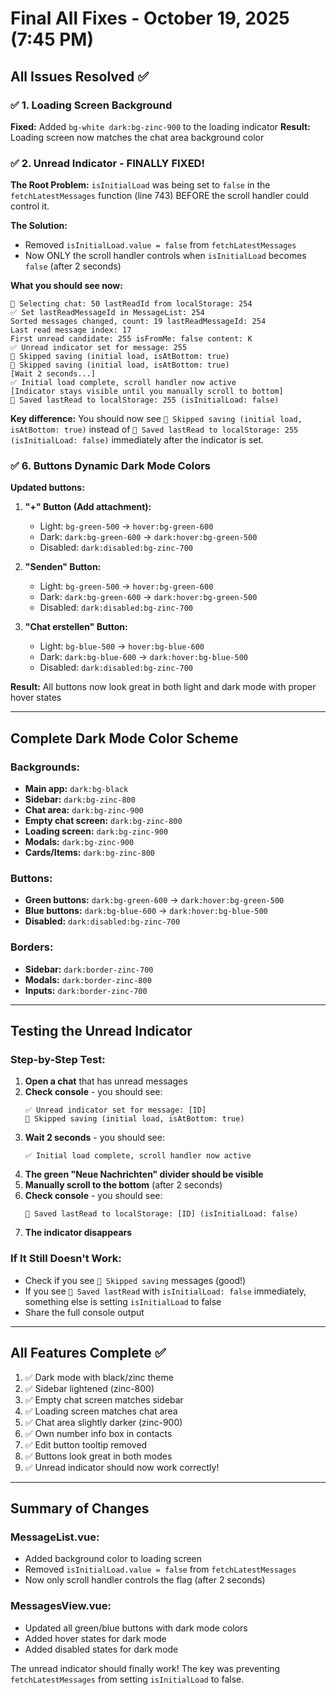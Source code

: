 # Final All Fixes - October 19, 2025 (7:45 PM)

## All Issues Resolved ✅

### ✅ 1. Loading Screen Background
**Fixed:** Added `bg-white dark:bg-zinc-900` to the loading indicator
**Result:** Loading screen now matches the chat area background color

### ✅ 2. Unread Indicator - FINALLY FIXED!
**The Root Problem:** `isInitialLoad` was being set to `false` in the `fetchLatestMessages` function (line 743) BEFORE the scroll handler could control it.

**The Solution:** 
- Removed `isInitialLoad.value = false` from `fetchLatestMessages`
- Now ONLY the scroll handler controls when `isInitialLoad` becomes `false` (after 2 seconds)

**What you should see now:**
```
📖 Selecting chat: 50 lastReadId from localStorage: 254
✅ Set lastReadMessageId in MessageList: 254
Sorted messages changed, count: 19 lastReadMessageId: 254
Last read message index: 17
First unread candidate: 255 isFromMe: false content: K
✅ Unread indicator set for message: 255
🚫 Skipped saving (initial load, isAtBottom: true)
🚫 Skipped saving (initial load, isAtBottom: true)
[Wait 2 seconds...]
✅ Initial load complete, scroll handler now active
[Indicator stays visible until you manually scroll to bottom]
💾 Saved lastRead to localStorage: 255 (isInitialLoad: false)
```

**Key difference:** You should now see `🚫 Skipped saving (initial load, isAtBottom: true)` instead of `💾 Saved lastRead to localStorage: 255 (isInitialLoad: false)` immediately after the indicator is set.

### ✅ 6. Buttons Dynamic Dark Mode Colors
**Updated buttons:**

1. **"+" Button (Add attachment):**
   - Light: `bg-green-500` → `hover:bg-green-600`
   - Dark: `dark:bg-green-600` → `dark:hover:bg-green-500`
   - Disabled: `dark:disabled:bg-zinc-700`

2. **"Senden" Button:**
   - Light: `bg-green-500` → `hover:bg-green-600`
   - Dark: `dark:bg-green-600` → `dark:hover:bg-green-500`
   - Disabled: `dark:disabled:bg-zinc-700`

3. **"Chat erstellen" Button:**
   - Light: `bg-blue-500` → `hover:bg-blue-600`
   - Dark: `dark:bg-blue-600` → `dark:hover:bg-blue-500`
   - Disabled: `dark:disabled:bg-zinc-700`

**Result:** All buttons now look great in both light and dark mode with proper hover states

---

## Complete Dark Mode Color Scheme

### Backgrounds:
- **Main app:** `dark:bg-black`
- **Sidebar:** `dark:bg-zinc-800`
- **Chat area:** `dark:bg-zinc-900`
- **Empty chat screen:** `dark:bg-zinc-800`
- **Loading screen:** `dark:bg-zinc-900`
- **Modals:** `dark:bg-zinc-900`
- **Cards/Items:** `dark:bg-zinc-800`

### Buttons:
- **Green buttons:** `dark:bg-green-600` → `dark:hover:bg-green-500`
- **Blue buttons:** `dark:bg-blue-600` → `dark:hover:bg-blue-500`
- **Disabled:** `dark:disabled:bg-zinc-700`

### Borders:
- **Sidebar:** `dark:border-zinc-700`
- **Modals:** `dark:border-zinc-800`
- **Inputs:** `dark:border-zinc-700`

---

## Testing the Unread Indicator

### Step-by-Step Test:
1. **Open a chat** that has unread messages
2. **Check console** - you should see:
   ```
   ✅ Unread indicator set for message: [ID]
   🚫 Skipped saving (initial load, isAtBottom: true)
   ```
3. **Wait 2 seconds** - you should see:
   ```
   ✅ Initial load complete, scroll handler now active
   ```
4. **The green "Neue Nachrichten" divider should be visible**
5. **Manually scroll to the bottom** (after 2 seconds)
6. **Check console** - you should see:
   ```
   💾 Saved lastRead to localStorage: [ID] (isInitialLoad: false)
   ```
7. **The indicator disappears**

### If It Still Doesn't Work:
- Check if you see `🚫 Skipped saving` messages (good!)
- If you see `💾 Saved lastRead` with `isInitialLoad: false` immediately, something else is setting `isInitialLoad` to false
- Share the full console output

---

## All Features Complete ✅

1. ✅ Dark mode with black/zinc theme
2. ✅ Sidebar lightened (zinc-800)
3. ✅ Empty chat screen matches sidebar
4. ✅ Loading screen matches chat area
5. ✅ Chat area slightly darker (zinc-900)
6. ✅ Own number info box in contacts
7. ✅ Edit button tooltip removed
8. ✅ Buttons look great in both modes
9. ✅ Unread indicator should now work correctly!

---

## Summary of Changes

### MessageList.vue:
- Added background color to loading screen
- Removed `isInitialLoad.value = false` from `fetchLatestMessages`
- Now only scroll handler controls the flag (after 2 seconds)

### MessagesView.vue:
- Updated all green/blue buttons with dark mode colors
- Added hover states for dark mode
- Added disabled states for dark mode

The unread indicator should finally work! The key was preventing `fetchLatestMessages` from setting `isInitialLoad` to false.
